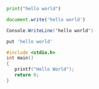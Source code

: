 <!-- # Welcome
### Thank You for Visiting my GitHub Profile!
<p align="center"> <img src="https://komarev.com/ghpvc/?username=kkanekii" alt="kkanekii"/> </p>

```js
//user
const user = {
  name:'kkanekii',
  age:'14',
  hobbies:'Design, Code',
  speaks_in:'English',
  location: 'India'
};


// code 
import React from 'react';
import IconButton from @material-ui/icons;
import { useState } from 'react';

function code() {
    const [ casing, setCasing ] = useState('snake_casing');
      <IconButton>
         <Button value='change' onClick={() => setCasing.change = 'CamelCase'}>
            Code in React
         </Button>
      </IconButton>
    const text_editors = 'VScode';
    const [working, setWorking ] = useState(null)
    const busy() => {
       <Button value='work' onClick({} => 
            function checkbusy() = {
                return (!setWorking) ? 'sure' : 'sorry cant' 
            
            };
            checkbusy();
       >
           Click For Collab
           
       </Button> 
};

<code />

alert('Thank You For Visiting My Github Profile')
```



 <p align="center"><img alt="GitHub Stats" src="https://github-readme-stats.vercel.app/api?username=kkanekii&show_icons=true&title_color=fff&icon_color=82d4f7&text_color=d1dae3&bg_color=090909"> </p>

<p align="center">

<img src="https://metrics.lecoq.io/kkanekii" alt="Github Metrics">
</p>

For Further And UI Friendly interface, Please visit my [Portfolio](https://kkanekii-portfolio.netlify.app)


Contact<img src="/Handshake.gif" height="32px">
</h2>

[<img src="/Gmail.svg" alt="Gmail logo" height="32">](mailto:jksheth46@gmail.com) [<img src="https://cdn.svgporn.com/logos/github-icon.svg" alt="Github logo" width="34">](https://github.com/kkanekii) 



<br>

<div align="center">


</div>

<br>
 -->
 
 ```python
 print("hello world")
 ```
 ```javascript
 document.write('hello world')
 ```
 ```csharp
 Console.WriteLine('hello world')
 ```
 ```ruby
 put 'hello world'
 ```
 ```c
#include <stdio.h>
int main()
{
	printf("Hello World");
	return 0;
}
```
